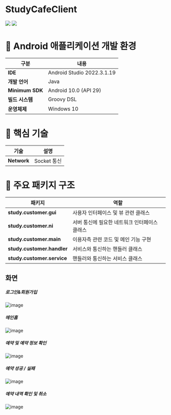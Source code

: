 # StudyCafeClient


  <img src="https://img.shields.io/badge/java-007396?style=for-the-badge&logo=java&logoColor=white"> 
  <img src="https://img.shields.io/badge/oracle-F80000?style=for-the-badge&logo=oracle&logoColor=white">

# 📱 Android 애플리케이션 개발 환경

| 구분 | 내용
|-----|-----
| **IDE** | Android Studio 2022.3.1.19
| **개발 언어** | Java
| **Minimum SDK** | Android 10.0 (API 29)
| **빌드 시스템** | Groovy DSL
| **운영체제** | Windows 10


# 🔌 핵심 기술

| 기술 | 설명
|-----|-----
| **Network** | Socket 통신


# 📂 주요 패키지 구조

| 패키지 | 역할
|-----|-----
| **study.customer.gui** | 사용자 인터페이스 및 뷰 관련 클래스
| **study.customer.ni** | 서버 통신에 필요한 네트워크 인터페이스 클래스
| **study.customer.main** | 이용자측 관련 코드 및 메인 기능 구현
| **study.customer.handler** | 서비스와 통신하는 핸들러 클래스
| **study.customer.service** | 핸들러와 통신하는 서비스 클래스

## 화면

##### 로그인&회원가입
![image](https://github.com/user-attachments/assets/25084b9b-194c-4317-a4f0-eb7f6383fea7)

##### 메인홈
![image](https://github.com/user-attachments/assets/d0886316-2b99-4543-8dee-5ad0599161b9)

##### 예약 및 예약 정보 확인
![image](https://github.com/user-attachments/assets/5a52e5d9-e24b-420e-857c-ac6c62ea0adc)

##### 예약 성공 / 실패
![image](https://github.com/user-attachments/assets/a1a8eb3a-ec9c-490b-a1b8-e2ffc0c0eb0b)

##### 예약 내역 확인 및 취소
![image](https://github.com/user-attachments/assets/d8d2cb76-1dcd-4320-b676-e67a384a4f6b)
